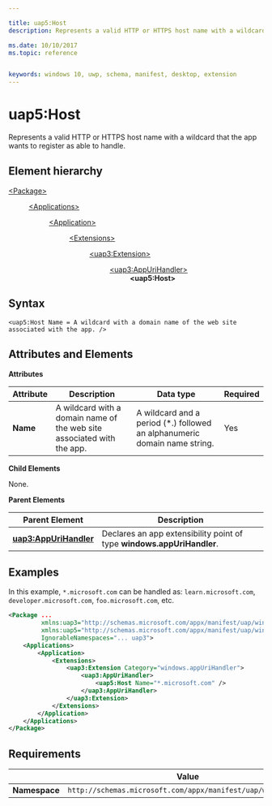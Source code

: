 ```yaml
---

title: uap5:Host
description: Represents a valid HTTP or HTTPS host name with a wildcard that the app wants to register as able to handle.

ms.date: 10/10/2017
ms.topic: reference


keywords: windows 10, uwp, schema, manifest, desktop, extension 
---
```


# uap5:Host
Represents a valid HTTP or HTTPS host name with a wildcard that the app wants to register as able to handle.

## Element hierarchy

<dl>
<dt><a href="element-package.md">&lt;Package&gt;</a></dt>
<dd>
<dl>
<dt><a href="element-applications.md">&lt;Applications&gt;</a></dt>
<dd>
<dl>
<dt><a href="element-application.md">&lt;Application&gt;</a></dt>
<dd>
<dl>
<dt><a href="element-1-extensions.md">&lt;Extensions&gt;</a></dt>
<dd>
<dl>
<dt><a href="element-uap3-extension-manual.md">&lt;uap3:Extension&gt;</a></dt>
<dd>
<dl>
<dt><a href="element-uap3-appurihandler-manual.md">&lt;uap3:AppUriHandler&gt;</a></dt>
<dd><b>&lt;uap5:Host&gt;</b></dd>
</dl>
</dd>
</dl>
</dd>
</dl>
</dd>
</dl>
</dd>
</dl>
</dd>
</dl>

## Syntax

```
<uap5:Host Name = A wildcard with a domain name of the web site associated with the app. />
```

## Attributes and Elements

**Attributes**

| Attribute | Description | Data type | Required |
|-----------|-------------|-----------|----------|
| **Name**  | A wildcard with a domain name of the web site associated with the app. | A wildcard and a period (*.) followed an alphanumeric domain name string. | Yes  |

**Child Elements**

None.

**Parent Elements**

| Parent Element | Description |
|----------------|-------------|
| [**uap3:AppUriHandler**](element-uap3-appurihandler-manual.md) | Declares an app extensibility point of type **windows.appUriHandler**. |

## Examples

In this example, `*.microsoft.com` can be handled as: `learn.microsoft.com`, `developer.microsoft.com`, `foo.microsoft.com`, etc.

```xml
<Package ...
         xmlns:uap3="http://schemas.microsoft.com/appx/manifest/uap/windows10/3"  
         xmlns:uap5="http://schemas.microsoft.com/appx/manifest/uap/windows10/5"  
         IgnorableNamespaces="... uap3">
    <Applications>
        <Application>
            <Extensions>
                <uap3:Extension Category="windows.appUriHandler">  
                    <uap3:AppUriHandler>  
                        <uap5:Host Name="*.microsoft.com" />  
                    </uap3:AppUriHandler>  
                </uap3:Extension>  
            </Extensions>
        </Application>
    </Applications>
</Package>
```

## Requirements

|               | Value                                                        |
|---------------|--------------------------------------------------------------|
| **Namespace** | `http://schemas.microsoft.com/appx/manifest/uap/windows10/5` |
